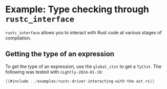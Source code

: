 # Example: Type checking through `rustc_interface`

`rustc_interface` allows you to interact with Rust code at various stages of compilation.

## Getting the type of an expression

To get the type of an expression, use the `global_ctxt` to get a `TyCtxt`.
The following was tested with <!-- date-check: jan 2024 --> `nightly-2024-01-19`:

```rust
{{#include ../examples/rustc-driver-interacting-with-the-ast.rs}}
```

